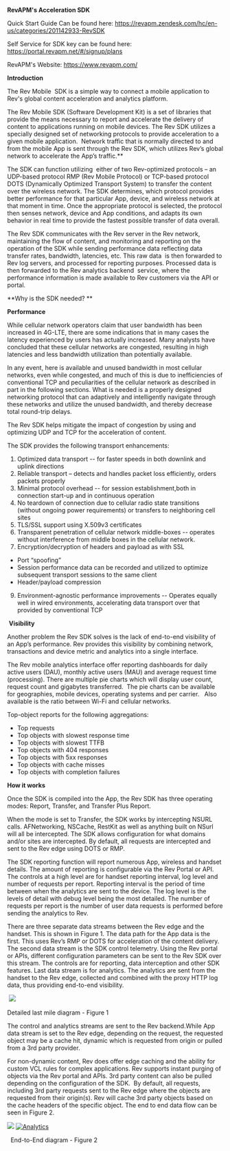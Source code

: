 **RevAPM's Acceleration SDK**

Quick Start Guide Can be found here: https://revapm.zendesk.com/hc/en-us/categories/201142933-RevSDK

Self Service for SDK key can be found here: https://portal.revapm.net/#/signup/plans

RevAPM's Website: https://www.revapm.com/

**Introduction**

<span style="font-weight: 400;">The Rev Mobile  SDK is a simple way to connect a mobile application to Rev's global content acceleration and analytics platform.</span>

<span style="font-weight: 400;">The Rev Mobile SDK (Software Development Kit) is a set of libraries that provide the means necessary to report and accelerate the delivery of content to applications running on mobile devices. The Rev SDK utilizes a specially designed set of networking protocols to provide acceleration to a given mobile application.  Network traffic that is normally directed to and from the mobile App is sent through the Rev SDK, which utilizes Rev’s global network to accelerate the App’s traffic.</span>**

<span style="font-weight: 400;">The SDK can function utilizing  either of two Rev-optimized protocols – an UDP-based protocol RMP (Rev Mobile Protocol) or TCP-based protocol DOTS (Dynamically Optimized Transport System) to transfer the content over the wireless network. The SDK determines, which protocol provides better performance for that particular App, device, and wireless network at that moment in time. Once the appropriate protocol is selected, the protocol then senses network, device and App conditions, and adapts its own behavior in real time to provide the fastest possible transfer of data overall.</span>

<span style="font-weight: 400;">The Rev SDK communicates with the Rev server in the Rev network, maintaining the flow of content, and monitoring and reporting on the operation of the SDK while sending performance data reflecting data transfer rates, bandwidth, latencies, etc. This raw data  is then forwarded to Rev log servers, and processed for reporting purposes. Processed data is then forwarded to the Rev analytics backend  service, where the performance information is made available to Rev customers via the API or portal.  </span>

**Why is the SDK needed? **

**Performance**

<span style="font-weight: 400;">While cellular network operators claim that user bandwidth has been increased in 4G-LTE, there are some indications that in many cases the latency experienced by users has actually increased. Many analysts have concluded that these cellular networks are congested, resulting in high latencies and less bandwidth utilization than potentially available.</span>

<span style="font-weight: 400;">In any event, here is available and unused bandwidth in most cellular networks, even while congested, and much of this is due to inefficiencies of conventional TCP and peculiarities of the cellular network as described in part in the following sections. What is needed is a properly designed networking protocol that can adaptively and intelligently navigate through these networks and utilize the unused bandwidth, and thereby decrease total round-trip delays.</span>

**<span style="font-weight: 400;">The Rev SDK helps mitigate the impact of congestion by using and optimizing UDP and TCP for the acceleration of content.   </span>**

The SDK provides the following transport enhancements:

1.  <span style="font-weight: 400;">Optimized data transport -- for faster speeds in both downlink and uplink directions</span>
2.  <span style="font-weight: 400;">Reliable transport – detects and handles packet loss efficiently, orders packets properly</span>
3.  <span style="font-weight: 400;">Minimal protocol overhead -- for session establishment,both in connection start-up and in continuous operation</span>
4.  <span style="font-weight: 400;">No teardown of connection due to cellular radio state transitions (without ongoing power requirements) or transfers to neighboring cell sites</span>
5.  <span style="font-weight: 400;">TLS/SSL support using X.509v3 certificates</span>
6.  <span style="font-weight: 400;">Transparent penetration of cellular network middle-boxes -- operates without interference from middle boxes in the cellular network.</span>
7.  <span style="font-weight: 400;">Encryption/decryption of headers and payload as with SSL</span>

*   <span style="font-weight: 400;">Port “spoofing”</span>
*   <span style="font-weight: 400;">Session performance data can be recorded and utilized to optimize subsequent transport sessions to the same client</span>
*   <span style="font-weight: 400;">Header/payload compression</span>

9.  <span style="font-weight: 400;">Environment-agnostic performance improvements -- Operates equally well in wired environments, accelerating data transport over that provided by conventional TCP</span>

 **Visibility**

<span style="font-weight: 400;">Another problem the Rev SDK solves is the lack of end-to-end visibility of an App’s performance. Rev provides this visibility by combining network, transactions and device metric and analytics into a single interface.   </span>

<span style="font-weight: 400;">The Rev mobile analytics interface offer reporting dashboards for daily active users (DAU), monthly active users (MAU) and average request time (processing). There are multiple pie charts which will display user count, request count and gigabytes transferred.  The pie charts can be available for geographies, mobile devices, operating systems and per carrier.   Also available is the ratio between Wi-Fi and cellular networks.</span>

<span class="c1">Top-object reports for the following aggregations:</span>

*   Top requests
*   Top objects with slowest response time
*   Top objects with slowest TTFB
*   Top objects with 404 responses
*   Top objects with 5xx responses
*   Top objects with cache misses
*   <span class="c1">Top objects with completion failures</span> 

**How it works**

Once the SDK is compiled into the App, the Rev SDK has three operating modes: Report, Transfer, and Transfer Plus Report.

When the mode is set to Transfer, the SDK works by intercepting NSURL calls. AFNetworking, NSCache, RestKit as well as anything built on NSurl will all be intercepted. The SDK allows configuration for what domains and/or sites are intercepted. By default, all requests are intercepted and sent to the Rev edge using DOTS or RMP.

The SDK reporting function will report numerous App, wireless and handset details. The amount of reporting is configurable via the Rev Portal or API. The controls at a high level are for handset reporting interval, log level and number of requests per report. Reporting interval is the period of time between when the analytics are sent to the device. The log level is the levels of detail with debug level being the most detailed. The number of requests per report is the number of user data requests is performed before sending the analytics to Rev.

There are three separate data streams between the Rev edge and the handset. This is shown in Figure 1\. The data path for the App data is the first. This uses Rev’s RMP or DOTS for acceleration of the content delivery. The second data stream is the SDK control telemetry. Using the Rev portal or APIs, different configuration parameters can be sent to the Rev SDK over this stream. The controls are for reporting, data interception and other SDK features. Last data stream is for analytics. The analytics are sent from the handset to the Rev edge, collected and combined with the proxy HTTP log data, thus providing end-to-end visibility.

 ![](https://revapm.zendesk.com/hc/en-us/article_attachments/202442846/image00.png)

Detailed last mile diagram - Figure 1

The control and analytics streams are sent to the Rev backend.While App data stream is set to the Rev edge, depending on the request, the requested object may be a cache hit, dynamic which is requested from origin or pulled from a 3<span class="c2">rd</span> party provider.

For non-dynamic content, Rev does offer edge caching and the ability for custom VCL rules for complex applications. Rev supports instant purging of objects via the Rev portal and APIs. 3<span class="c2">rd</span> party content can also be pulled depending on the configuration of the SDK.  By default, all requests, including 3<span class="c2">rd</span> party requests sent to the Rev edge where the objects are requested from their origin(s). Rev will cache 3<span class="c2">rd</span> party objects based on the cache headers of the specific object. The end to end data flow can be seen in Figure 2.

![](https://revapm.zendesk.com/hc/en-us/article_attachments/202442856/image01.png)
[![Analytics](https://ga-beacon.appspot.com/UA-68856309-6/chromeskel_a/readme?pixel)](https://github.com/revrepo/sdk)

  End-to-End diagram - Figure 2
